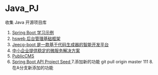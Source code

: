 # Java_PJ
 收集 Java 开源项目库
1. [Spring Boot 学习示例](https://github.com/ityouknow/spring-boot-examples) 
2. [hsweb 后台管理基础框架](https://github.com/hs-web/hsweb-framework)
3. [Jeecg-boot 是一款基于代码生成器的智能开发平台](https://github.com/zhangdaiscott/jeecg-boot
)
4. [中小企业提供稳定的微服务解决方案](https://github.com/417511458/jbone)
5. [PublicCMS](https://github.com/sanluan/PublicCMS)
6. [Spring Boot API Project Seed ](https://github.com/lihengming/spring-boot-api-project-seed)
7.添加新的功能 git pull origin master
111
8.在A分支新添加的功能